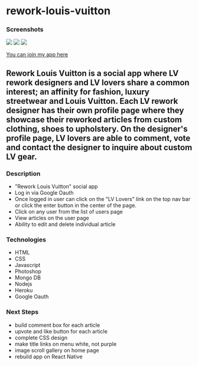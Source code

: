 # rework-louis-vuitton

###  Screenshots 
![](https://imgur.com/5TLEG79.png)
![](https://imgur.com/mf1C4yK.png)
![](https://imgur.com/oWEdssU.png)

[You can join my app here](https://rework-louis-vuitton.herokuapp.com/)

## Rework Louis Vuitton is a social app where LV rework designers and LV lovers share a common interest; an affinity for fashion, luxury streetwear and Louis Vuitton. Each LV rework designer has their own profile page where they showcase their reworked articles from custom clothing, shoes to upholstery. On the designer's profile page, LV lovers are able to comment, vote and contact the designer to inquire about custom LV gear.

### Description

- "Rework Louis Vuitton" social app  
- Log in via Google Oauth
- Once logged in user can click on the "LV Lovers" link on the top nav bar or click the enter button   in the center of the page.
- Click on any user from the list of users page
- View articles on the user page
- Ability to edit and delete individual article

### Technologies
- HTML
- CSS
- Javascript
- Photoshop
- Mongo DB
- Nodejs
- Heroku
- Google Oauth

### Next Steps
- build comment box for each article
- upvote and like button for each article
- complete CSS design
- make title links on menu white, not purple
- image scroll gallery on home page
- rebuild app on React Native

